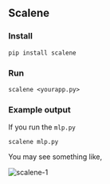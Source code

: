 ## Scalene

### Install
`pip install scalene`

### Run
`scalene <yourapp.py>`

### Example output

If you run the `mlp.py`

`scalene mlp.py`

You may see something like,

![scalene-1](https://raw.githubusercontent.com/tirthajyoti/Machine-Learning-with-Python/master/Memory-profiling/Scalene/scalene-1.PNG)
